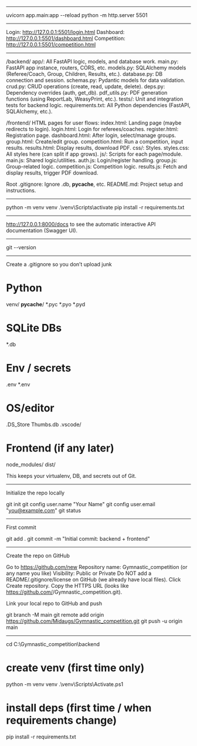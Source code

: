 -----

uvicorn app.main:app --reload
python -m http.server 5501

------

Login: http://127.0.0.1:5501/login.html
Dashboard: http://127.0.0.1:5501/dashboard.html
Competition: http://127.0.0.1:5501/competition.html

-------

/backend/
app/: All FastAPI logic, models, and database work.
main.py: FastAPI app instance, routers, CORS, etc.
models.py: SQLAlchemy models (Referee/Coach, Group, Children, Results, etc.).
database.py: DB connection and session.
schemas.py: Pydantic models for data validation.
crud.py: CRUD operations (create, read, update, delete).
deps.py: Dependency overrides (auth, get_db).
pdf_utils.py: PDF generation functions (using ReportLab, WeasyPrint, etc.).
tests/: Unit and integration tests for backend logic.
requirements.txt: All Python dependencies (FastAPI, SQLAlchemy, etc.).


/frontend/
HTML pages for user flows:
index.html: Landing page (maybe redirects to login).
login.html: Login for referees/coaches.
register.html: Registration page.
dashboard.html: After login, select/manage groups.
group.html: Create/edit group.
competition.html: Run a competition, input results.
results.html: Display results, download PDF.
css/: Styles.
styles.css: All styles here (can split if app grows).
js/: Scripts for each page/module.
main.js: Shared logic/utilities.
auth.js: Login/register handling.
group.js: Group-related logic.
competition.js: Competition logic.
results.js: Fetch and display results, trigger PDF download.

Root
.gitignore: Ignore .db, __pycache__, etc.
README.md: Project setup and instructions.

-----------------------------------------------
python -m venv venv
.\venv\Scripts\activate
pip install -r requirements.txt

--------------------

http://127.0.0.1:8000/docs
to see the automatic interactive API documentation (Swagger UI).

--------------------------------------
git --version

--------------

Create a .gitignore so you don’t upload junk

# Python
venv/
__pycache__/
*.pyc
*.pyo
*.pyd

# SQLite DBs
*.db

# Env / secrets
.env
*.env

# OS/editor
.DS_Store
Thumbs.db
.vscode/

# Frontend (if any later)
node_modules/
dist/

This keeps your virtualenv, DB, and secrets out of Git.

-------------

Initialize the repo locally

git init
git config user.name "Your Name"
git config user.email "you@example.com"
git status

--------------

First commit

git add .
git commit -m "Initial commit: backend + frontend"

--------------

Create the repo on GitHub

Go to https://github.com/new
Repository name: Gymnastic_competition (or any name you like)
Visibility: Public or Private
Do NOT add a README/.gitignore/license on GitHub (we already have local files).
Click Create repository.
Copy the HTTPS URL (looks like https://github.com/<you>/Gymnastic_competition.git).

Link your local repo to GitHub and push

git branch -M main
git remote add origin https://github.com/Midaugs/Gymnastic_competition.git
git push -u origin main

-----------------------------------

cd C:\Gymnastic_competition\backend

# create venv (first time only)
python -m venv venv
.\venv\Scripts\Activate.ps1

# install deps (first time / when requirements change)
pip install -r requirements.txt